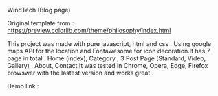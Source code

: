 WindTech (Blog page)

Original template from : https://preview.colorlib.com/theme/philosophy/index.html

This project was made with pure javascript, html and css . Using google maps API for the location and Fontawesome for icon decoration.It has 7 page in total : Home (index), Category , 3 Post Page (Standard, Video, Gallery) , About, Contact.It was tested in Chrome, Opera, Edge, Firefox browswer with the lastest version and works great .

Demo link :